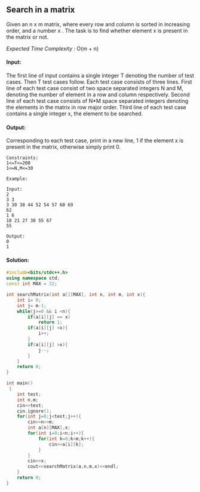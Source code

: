 ##  Search in a matrix 
Given an n x m matrix, where every row and column is sorted in increasing order, and a number x . The task is to find whether element x is present in the matrix or not.

<i>Expected Time Complexity : </i>O(m + n)

#### Input:
The first line of input contains a single integer T denoting the number of test cases. Then T test cases follow. Each test case consists of three lines.
First line of each test case consist of two space separated integers N and M, denoting the number of element in a row and column respectively.
Second line of each test case consists of N*M space separated integers denoting the elements in the matrix in row major order.
Third line of each test case contains a single integer x, the element to be searched.

#### Output:
Corresponding to each test case, print in a new line, 1 if the element x is present in the matrix, otherwise simply print 0.
```
Constraints:
1<=T<=200
1<=N,M<=30

Example:

Input:
2
3 3
3 30 38 44 52 54 57 60 69
62
1 6
18 21 27 38 55 67
55

Output:
0
1
```
#### Solution:
```C++
#include<bits/stdc++.h>
using namespace std;
const int MAX = 32;

int searchMatrix(int a[][MAX], int n, int m, int x){
    int i= 0;
    int j= m-1;
    while(j>=0 && i <n){
        if(a[i][j] == x)
            return 1;
        if(a[i][j] <x){
            i++;
        }
        if(a[i][j] >x){
            j--;
        }
    }
    return 0;
}

int main()
 {
	int test;
	int n,m;
	cin>>test;
	cin.ignore();
	for(int j=0;j<test;j++){
	    cin>>n>>m;
	    int a[n][MAX],x;
	    for(int i=0;i<n;i++){
	        for(int k=0;k<m;k++){
	            cin>>a[i][k];
	        }
	    }
	    cin>>x;
	    cout<<searchMatrix(a,n,m,x)<<endl;
	}
	return 0;
}
```

